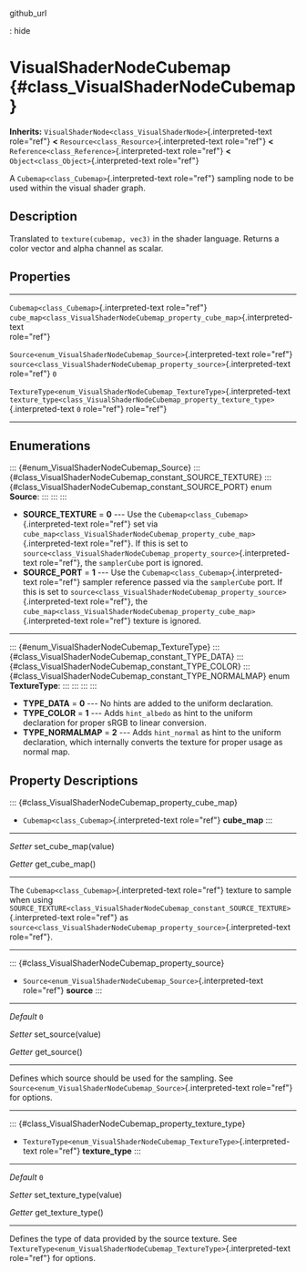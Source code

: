 github\_url

:   hide

VisualShaderNodeCubemap {#class_VisualShaderNodeCubemap}
=======================

**Inherits:**
`VisualShaderNode<class_VisualShaderNode>`{.interpreted-text role="ref"}
**\<** `Resource<class_Resource>`{.interpreted-text role="ref"} **\<**
`Reference<class_Reference>`{.interpreted-text role="ref"} **\<**
`Object<class_Object>`{.interpreted-text role="ref"}

A `Cubemap<class_Cubemap>`{.interpreted-text role="ref"} sampling node
to be used within the visual shader graph.

Description
-----------

Translated to `texture(cubemap, vec3)` in the shader language. Returns a
color vector and alpha channel as scalar.

Properties
----------

  --------------------------------------------------------------------------- --------------------------------------------------------------------------------------- -----
  `Cubemap<class_Cubemap>`{.interpreted-text role="ref"}                      `cube_map<class_VisualShaderNodeCubemap_property_cube_map>`{.interpreted-text           
                                                                              role="ref"}                                                                             

  `Source<enum_VisualShaderNodeCubemap_Source>`{.interpreted-text role="ref"} `source<class_VisualShaderNodeCubemap_property_source>`{.interpreted-text role="ref"}   `0`

  `TextureType<enum_VisualShaderNodeCubemap_TextureType>`{.interpreted-text   `texture_type<class_VisualShaderNodeCubemap_property_texture_type>`{.interpreted-text   `0`
  role="ref"}                                                                 role="ref"}                                                                             
  --------------------------------------------------------------------------- --------------------------------------------------------------------------------------- -----

Enumerations
------------

::: {#enum_VisualShaderNodeCubemap_Source}
::: {#class_VisualShaderNodeCubemap_constant_SOURCE_TEXTURE}
::: {#class_VisualShaderNodeCubemap_constant_SOURCE_PORT}
enum **Source**:
:::
:::
:::

-   **SOURCE\_TEXTURE** = **0** \-\-- Use the
    `Cubemap<class_Cubemap>`{.interpreted-text role="ref"} set via
    `cube_map<class_VisualShaderNodeCubemap_property_cube_map>`{.interpreted-text
    role="ref"}. If this is set to
    `source<class_VisualShaderNodeCubemap_property_source>`{.interpreted-text
    role="ref"}, the `samplerCube` port is ignored.
-   **SOURCE\_PORT** = **1** \-\-- Use the
    `Cubemap<class_Cubemap>`{.interpreted-text role="ref"} sampler
    reference passed via the `samplerCube` port. If this is set to
    `source<class_VisualShaderNodeCubemap_property_source>`{.interpreted-text
    role="ref"}, the
    `cube_map<class_VisualShaderNodeCubemap_property_cube_map>`{.interpreted-text
    role="ref"} texture is ignored.

------------------------------------------------------------------------

::: {#enum_VisualShaderNodeCubemap_TextureType}
::: {#class_VisualShaderNodeCubemap_constant_TYPE_DATA}
::: {#class_VisualShaderNodeCubemap_constant_TYPE_COLOR}
::: {#class_VisualShaderNodeCubemap_constant_TYPE_NORMALMAP}
enum **TextureType**:
:::
:::
:::
:::

-   **TYPE\_DATA** = **0** \-\-- No hints are added to the uniform
    declaration.
-   **TYPE\_COLOR** = **1** \-\-- Adds `hint_albedo` as hint to the
    uniform declaration for proper sRGB to linear conversion.
-   **TYPE\_NORMALMAP** = **2** \-\-- Adds `hint_normal` as hint to the
    uniform declaration, which internally converts the texture for
    proper usage as normal map.

Property Descriptions
---------------------

::: {#class_VisualShaderNodeCubemap_property_cube_map}
-   `Cubemap<class_Cubemap>`{.interpreted-text role="ref"} **cube\_map**
:::

  ---------- -----------------------
  *Setter*   set\_cube\_map(value)

  *Getter*   get\_cube\_map()
  ---------- -----------------------

The `Cubemap<class_Cubemap>`{.interpreted-text role="ref"} texture to
sample when using
`SOURCE_TEXTURE<class_VisualShaderNodeCubemap_constant_SOURCE_TEXTURE>`{.interpreted-text
role="ref"} as
`source<class_VisualShaderNodeCubemap_property_source>`{.interpreted-text
role="ref"}.

------------------------------------------------------------------------

::: {#class_VisualShaderNodeCubemap_property_source}
-   `Source<enum_VisualShaderNodeCubemap_Source>`{.interpreted-text
    role="ref"} **source**
:::

  ----------- --------------------
  *Default*   `0`

  *Setter*    set\_source(value)

  *Getter*    get\_source()
  ----------- --------------------

Defines which source should be used for the sampling. See
`Source<enum_VisualShaderNodeCubemap_Source>`{.interpreted-text
role="ref"} for options.

------------------------------------------------------------------------

::: {#class_VisualShaderNodeCubemap_property_texture_type}
-   `TextureType<enum_VisualShaderNodeCubemap_TextureType>`{.interpreted-text
    role="ref"} **texture\_type**
:::

  ----------- ---------------------------
  *Default*   `0`

  *Setter*    set\_texture\_type(value)

  *Getter*    get\_texture\_type()
  ----------- ---------------------------

Defines the type of data provided by the source texture. See
`TextureType<enum_VisualShaderNodeCubemap_TextureType>`{.interpreted-text
role="ref"} for options.
